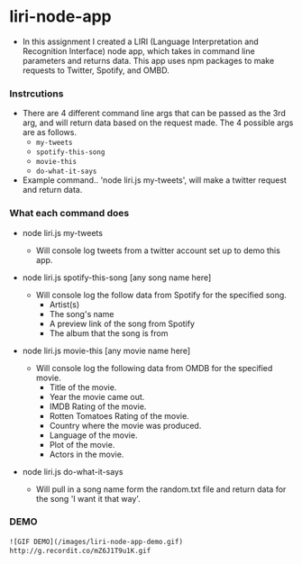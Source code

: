 # liri-node-app

* In this assignment I created a LIRI (Language Interpretation and Recognition Interface) node app, which takes in command line parameters and returns data. This app uses npm packages to make requests to Twitter, Spotify, and OMBD.

### Instrcutions

* There are 4 different command line args that can be passed as the 3rd arg, and will return data based on the request made. The 4 possible args are as follows.   
    * `my-tweets`
    * `spotify-this-song`
    * `movie-this`
    * `do-what-it-says`
* Example command.. 'node liri.js my-tweets', will make a twitter request and return data.

### What each command does

* node liri.js my-tweets
    * Will console log tweets from a twitter account set up to demo this app.

* node liri.js spotify-this-song [any song name here]
    * Will console log the follow data from Spotify for the specified song.
        * Artist(s)
        * The song's name
        * A preview link of the song from Spotify
        * The album that the song is from

* node liri.js movie-this [any movie name here]
    * Will console log the following data from OMDB for the specified movie.
        * Title of the movie.
        * Year the movie came out.
        * IMDB Rating of the movie.
        * Rotten Tomatoes Rating of the movie.
        * Country where the movie was produced.
        * Language of the movie.
        * Plot of the movie.
        * Actors in the movie.

* node liri.js do-what-it-says
    * Will pull in a song name form the random.txt file and return data for the song 'I want it that way'.

### DEMO
    ![GIF DEMO](/images/liri-node-app-demo.gif)
    http://g.recordit.co/mZ6J1T9u1K.gif

